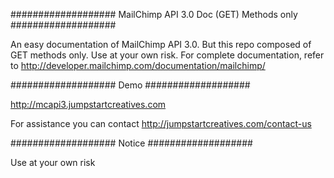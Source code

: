 ###################
MailChimp API 3.0 Doc (GET) Methods only
###################

An easy documentation of MailChimp API 3.0. But this repo composed of GET methods only. Use at your own risk. For complete documentation, refer to http://developer.mailchimp.com/documentation/mailchimp/

###################
Demo
###################

http://mcapi3.jumpstartcreatives.com

For assistance you can contact
http://jumpstartcreatives.com/contact-us

###################
Notice
###################

Use at your own risk